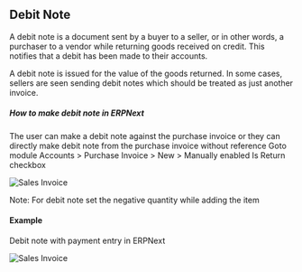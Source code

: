 ## Debit Note

A debit note is a document sent by a buyer to a seller, or in other words, a purchaser to a vendor while returning goods received on credit. This notifies that a debit has been made to their accounts.

A debit note is issued for the value of the goods returned. In some cases, sellers are seen sending debit notes which should be treated as just another invoice.

##### How to make debit note in ERPNext

The user can make a debit note against the purchase invoice or they can directly make debit note from the purchase invoice without reference
Goto module Accounts > Purchase Invoice > New > Manually enabled Is Return checkbox

<img class="screenshot" alt="Sales Invoice" src="{{docs_base_url}}/assets/img/accounts/debit-note.png">

Note: For debit note set the negative quantity while adding the item

#### Example
Debit note with payment entry in ERPNext

<img class="screenshot" alt="Sales Invoice" src="{{docs_base_url}}/assets/img/accounts/debit_note_example1.gif">
